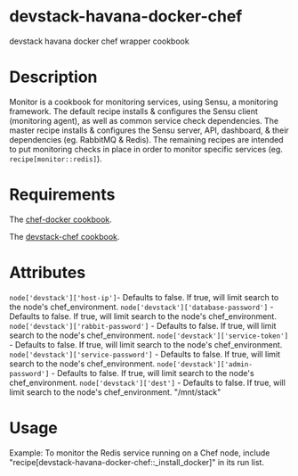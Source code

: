 devstack-havana-docker-chef
===========================

devstack havana docker chef wrapper cookbook

Description
===========

Monitor is a cookbook for monitoring services, using Sensu, a
monitoring framework. The default recipe installs & configures the
Sensu client (monitoring agent), as well as common service check
dependencies. The master recipe installs & configures the Sensu server,
API, dashboard, & their dependencies (eg. RabbitMQ & Redis). The
remaining recipes are intended to put monitoring checks in place in
order to monitor specific services (eg. `recipe[monitor::redis]`).


Requirements
============

The [chef-docker cookbook](https://github.com/bflad/chef-docker).

The [devstack-chef cookbook](https://github.com/cjoelrun/devstack-chef).

Attributes
==========

`node['devstack']['host-ip']`- Defaults to false.
If true, will limit search to the node's chef_environment.
`node['devstack']['database-password']` - Defaults to false.
If true, will limit search to the node's chef_environment.
`node['devstack']['rabbit-password']` - Defaults to false.
If true, will limit search to the node's chef_environment.
`node['devstack']['service-token']` - Defaults to false.
If true, will limit search to the node's chef_environment.
`node['devstack']['service-password']` - Defaults to false.
If true, will limit search to the node's chef_environment.
`node['devstack']['admin-password']` - Defaults to false.
If true, will limit search to the node's chef_environment.
`node['devstack']['dest']` - Defaults to false.
If true, will limit search to the node's chef_environment. "/mnt/stack"


Usage
=====

Example: To monitor the Redis service running on a Chef node, include
"recipe[devstack-havana-docker-chef::_install_docker]" in its run list.


